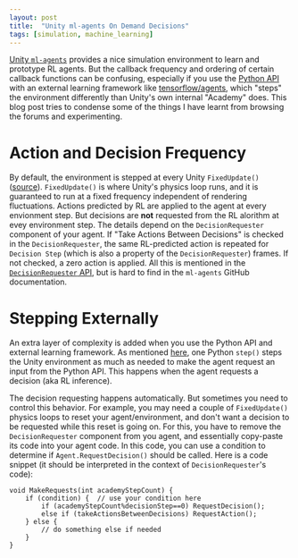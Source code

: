 ```yaml
---
layout: post
title:  "Unity ml-agents On Demand Decisions"
tags: [simulation, machine_learning]
---
```


[Unity `ml-agents`](https://github.com/Unity-Technologies/ml-agents/blob/master/docs/Readme.md) provides a nice simulation environment to learn and prototype
RL agents. But the callback frequency and ordering of certain callback functions can be confusing, especially if you use the
[Python API](https://github.com/Unity-Technologies/ml-agents/blob/master/docs/Python-API.md) with an external learning framework like
[tensorflow/agents](https://github.com/tensorflow/agents), which "steps" the environment differently than Unity's own internal "Academy" does. This blog post 
tries to condense some of the things I have learnt from browsing the forums and experimenting.

# Action and Decision Frequency
By default, the environment is stepped at every Unity `FixedUpdate()` ([source](https://forum.unity.com/threads/how-do-i-manually-call-collectobservations-and-agentaction.834385/#post-5514061)).
`FixedUpdate()` is where Unity's physics loop runs, and it is guaranteed to run at a fixed frequency independent of rendering fluctuations. Actions predicted by
RL are applied to the agent at every envionment step. But decisions are **not** requested from the RL alorithm at evey environment step. The details depend on
the `DecisionRequester` component of your agent. If "Take Actions Between Decisions" is checked in the `DecisionRequester`, the same RL-predicted action is repeated
for `Decision Step` (which is also a property of the `DecisionRequester`) frames. If not checked, a zero action is applied. All this is mentioned in the
[`DecisionRequester` API](https://docs.unity3d.com/Packages/com.unity.ml-agents@1.0/api/Unity.MLAgents.DecisionRequester.html), but is hard to find in the
`ml-agents` GitHub documentation.

# Stepping Externally
An extra layer of complexity is added when you use the Python API and external learning framework. As mentioned
[here](https://github.com/Unity-Technologies/ml-agents/blob/master/docs/Python-API.md#the-baseenv-interface), one Python `step()` steps the Unity environment
as much as needed to make the agent request an input from the Python API. This happens when the agent requests a decision (aka RL inference).

The decision requesting happens automatically. But sometimes you need to control this behavior. For example, you may need a couple of `FixedUpdate()` physics loops
to reset your agent/environment, and don't want a decision to be requested while this reset is going on. For this, you have to remove the `DecisionRequester` component
from you agent, and essentially copy-paste its code into your agent code. In this code, you can use a condition to determine if `Agent.RequestDecision()` should
be called. Here is a code snippet (it should be interpreted in the context of `DecisionRequester`'s code):

```
void MakeRequests(int academyStepCount) {
    if (condition) {  // use your condition here
        if (academyStepCount%decisionStep==0) RequestDecision();
        else if (takeActionsBetweenDecisions) RequestAction();
    } else {
        // do something else if needed
    }
}
```
